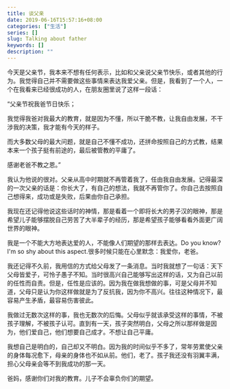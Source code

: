```yaml
---
title: 谈父亲
date: 2019-06-16T15:57:16+08:00
categories: ["生活"]
series: []
slug: Talking about father
keywords: []
description: ""
---
```


今天是父亲节，我本来不想有任何表示，比如和父亲说父亲节快乐，或者其他的行为。我觉得自己并不需要做这些事情来表达我爱父亲。但是，我看到了一个人，一个在我看来已经很成功的人，在朋友圈里说了这样一段话：

“父亲节祝我爸节日快乐；

我觉得我爸对我最大的教育，就是因为不懂，所以干脆不教，让我自由发展，不干涉我的决策，我才能有今天的样子。

而大多数父母的最大问题，就是自己不懂不成功，还拼命按照自己的方式教，结果本来一个孩子挺有前途的，最后被管教的平庸了。

感谢老爸不教之恩。”

我认为他说的很对。父亲从高中时期就不再管着我了，任由我自由发展。记得最深的一次父亲的话是：你长大了，有自己的想法，我就不再管你了。你自己去按照自己想得来，成功或是失败，后果由你自己承担。

我现在还记得他说这些话时的神情，那是看着一个即将长大的男子汉的眼神，那是希望儿子能够摆脱自己劳苦了大半辈子的经历，那是希望孩子能够看看外面更广阔世界的眼神。

我是一个不能大方地表达爱的人，不能像人们期望的那样去表达。Do you know?I'm so shy about this aspect.很多时候只能在心里默念：我爱你，老爸。

我还记得不久前，我用信的方式给父母发了一条消息。当时我就想了一句话：天下父母皆爱子，可怜子愚子不知。当时很高兴自己能够写出这样的话，又为自己以前的任性而自责。但是，任性是应该的。因为我在做我想做的事，可是父母并不知道，父母只是认为你这样做就是为了反抗我，因为你不高兴。往往这种情况下，最容易产生矛盾，最容易伤害彼此。

我做过无数次这样的事，我也无数次的后悔。父母似乎就该承受这样的事情，不被孩子理解，不被孩子认可。直到有一天，孩子突然明白，父母之所以那样做是因为，他们爱自己，他们想要自己成才。不想让自己平庸。

我想自己是明白的，自己却又不明白。因为我的时间似乎不多了，常年劳累使父亲的身体每况愈下，母亲的身体也不如从前。他们，老了。孩子我还没有羽翼丰满，担心父母亲会等不到我成功的那一天。

爸妈，感谢你们对我的教育。儿子不会辜负你们的期望。